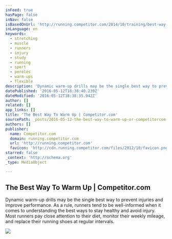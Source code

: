 ```yaml
---
inFeed: true
hasPage: false
inNav: false
isBasedOnUrl: 'http://running.competitor.com/2014/10/training/best-way-warm_116403'
inLanguage: en
keywords:
  - stretching
  - muscle
  - runners
  - injury
  - study
  - running
  - sport
  - pereles
  - warm-ups
  - flexible
description: 'Dynamic warm-up drills may be the single best way to prevent injuries and improve performance. As a rule, runners tend to be well-informed when it comes to understanding the best ways to stay healthy and avoid injury. Most runners pay close attention to their diet, monitor their weekly mileage, and replace their running shoes at regular intervals.'
datePublished: '2016-05-12T18:38:40.239Z'
dateModified: '2016-05-12T18:38:35.942Z'
author: []
related: []
app_links: []
title: 'The Best Way To Warm Up | Competitor.com'
sourcePath: _posts/2016-05-12-the-best-way-to-warm-up-or-competitorcom.md
authors: []
publisher:
  name: Competitor.com
  domain: running.competitor.com
  url: 'http://running.competitor.com'
  favicon: 'http://cdn.running.competitor.com/files/2012/10/favicon.png'
starred: false
_context: 'http://schema.org'
_type: MediaObject

---
```

<article style=""><h1>The Best Way To Warm Up | Competitor.com</h1><p>Dynamic warm-up drills may be the single best way to prevent injuries and improve performance. As a rule, runners tend to be well-informed when it comes to understanding the best ways to stay healthy and avoid injury. Most runners pay close attention to their diet, monitor their weekly mileage, and replace their running shoes at regular intervals.</p><img src="http://cdn.running.competitor.com/files/2014/10/Michaud.jpg" /></article>